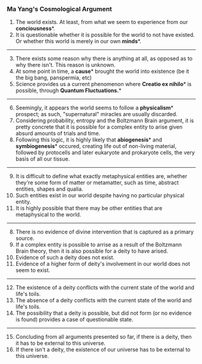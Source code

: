 ### Ma Yang's Cosmological Argument

1. The world exists. At least, from what we seem to experience from our **conciousness***.
2. It is questionable whether it is possible for the world to not have existed. Or whether this world is merely in our own **minds***.

---

3. There exists some reason why there is anything at all, as opposed as to why there isn't. This reason is unknown.
4. At some point in time, a **cause*** brought the world into existence (be it the big bang, panspermia, etc)
5. Science provides us a current phenomenon where **Creatio ex nihilo*** is possible, through **Quantum Fluctuations.***

---

6. Seemingly, it appears the world seems to follow a **physicalism*** prospect; as such, "supernatural" miracles are usually discarded.
7. Considering probability, entropy and the Boltzmann Brain argument, it is pretty concrete that it is possible for a complex entity to arise given absurd amounts of trials and time.
8. Following this logic, it is highly likely that **abiogenesis*** and **symbiogenesis*** occured, creating life out of non-living material, followed by protocells and later eukaryote and prokaryote cells, the very basis of all our tissue.

---

9. It is difficult to define what exactly metaphysical entities are, whether they're some form of matter or metamatter, such as time, abstract entities, shapes and qualia.
10. Such entities exist in our world despite having no particular physical entity.
11. It is highly possible that there may be other entities that are metaphysical to the world.

---

8. There is no evidence of divine intervention that is captured as a primary source.
9. If a complex entity is possible to arrise as a result of the Boltzmann Brain theory, then it is also possible for a deity to have arised.
10. Evidence of such a deity does not exist.
11. Evidence of a higher form of deity's involvement in our world does not seem to exist.

---

12. The existence of a deity conflicts with the current state of the world and life's toils.
13. The absence of a deity conflicts with the current state of the world and life's toils.
14. The possibility that a deity is possible, but did not form (or no evidence is found) provides a case of questionable state.

---

15. Concluding from all arguments presented so far, if there is a deity, then it has to be external to this universe.
16. If there isn't a deity, the existence of our universe has to be external to this universe.



